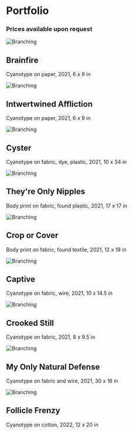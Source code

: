 # Portfolio
### Prices available upon request

![Branching](Brainfire.jpg)

## Brainfire
Cyanotype on paper, 2021, 6 x 9 in


![Branching](Intertwined-Affliction.jpg)

## Intwertwined Affliction
Cyanotype on paper, 2021, 6 x 9 in


![Branching](Cyster.jpg)

## Cyster
Cyanotype on fabric, dye, plastic, 2021, 10 x 34 in


![Branching](They're-only-nipples.jpg)

## They're Only Nipples
Body print on fabric, found plastic, 2021, 17 x 17 in


![Branching](crop-or-cover.jpg)

## Crop or Cover
Body print on fabric, found textile, 2021, 12 x 19 in


![Branching](Captive.jpg)

## Captive
Cyanotype on fabric, wire, 2021, 10 x 14.5 in


![Branching](Crooked-still.jpg)

## Crooked Still
Cyanotype on fabric, 2021, 8 x 9.5 in


![Branching](My-Only-Natural-Defense.jpg)

## My Only Natural Defense
Cyanotype on fabric and wire, 2021, 30 x 16 in


![Branching](follicle-frenzy.jpg)

## Follicle Frenzy
Cyanotype on cotton, 2022, 12 x 20 in

